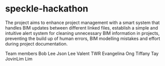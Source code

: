 # speckle-hackathon
The project aims to enhance project management with a smart system that handles BIM updates between different linked files, establish a simple and intuitive alert system for cleaning unnecessary BIM information in projects,
preventing the build up of human errors, BIM modelling mistakes and effort during project documentation.

Team members
Bob Lee
Json Lee
Valent TWR
Evangelina Ong
Tiffany Tay
JovinLim Lim
